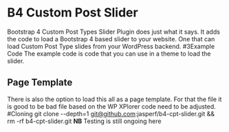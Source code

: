 # B4 Custom Post Slider
Bootstrap 4 Custom Post Types Slider Plugin does just what it says. It adds the code to load a Bootstrap 4 based slider to your website. One that can load Custom Post Type slides from your WordPress backend. 
#3Example Code
The example code is code that you can use in a theme to load the slider. 
## Page Template
There is also the option to load this all as a page template. For that the file it is good to be bad file based on the WP XPlorer code need to be adjusted.
#Cloning
git clone --depth=1 git@github.com:jasperf/b4-cpt-slider.git && rm -rf b4-cpt-slider.git
**NB** Testing is still ongoing here
